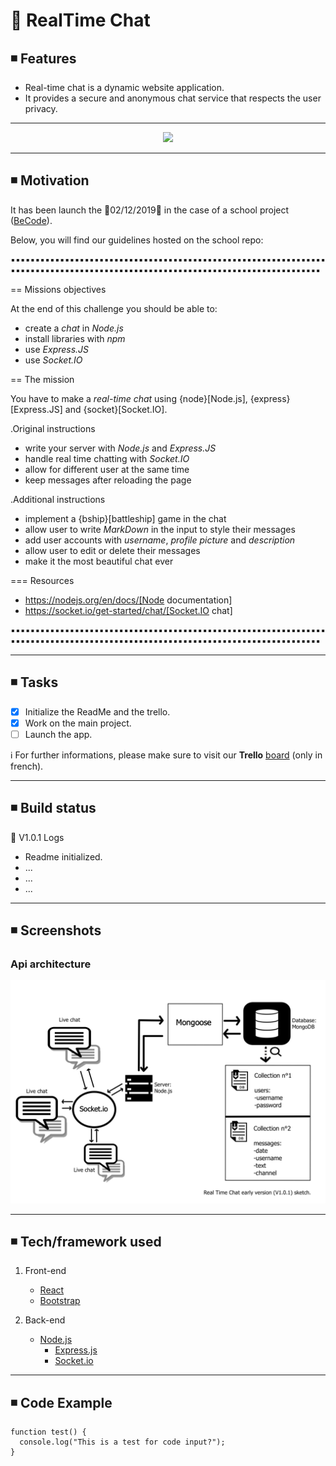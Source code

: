 # 💬 RealTime Chat

## ◾ Features

<ul>
  <li>Real-time chat is a dynamic website application.</li>
  <li>It provides a secure and anonymous chat service that respects the user privacy.</li>

</ul>

<hr>

<p align="center">
  <img src="https://s14-eu5.startpage.com/cgi-bin/serveimage?url=https%3A%2F%2Fupload.wikimedia.org%2Fwikipedia%2Fcommons%2F9%2F9b%2FSocial_Network_Analysis_Visualization.png&sp=faebc9faffea40798896f3bee0603df8&anticache=403882">
</p>

<hr>

## ◾ Motivation

It has been launch the 💠02/12/2019💠 in the case of a school project (<a href="https://github.com/becodeorg" target="_blank">BeCode</a>).

Below, you will find our guidelines hosted on the school repo: 

▪️▪️▪️▪️▪️▪️▪️▪️▪️▪️▪️▪️▪️▪️▪️▪️▪️▪️▪️▪️▪️▪️▪️▪️▪️▪️▪️▪️▪️▪️▪️▪️▪️▪️▪️▪️▪️▪️▪️▪️▪️▪️▪️▪️▪️▪️▪️▪️▪️▪️▪️▪️▪️▪️▪️▪️▪️▪️▪️▪️▪️▪️▪️▪️▪️▪️▪️▪️▪️▪️▪️▪️▪️▪️▪️▪️▪️▪️▪️▪️▪️▪️▪️▪️▪️▪️▪️▪️▪️▪️▪️▪️▪️▪️▪️▪️▪️▪️▪️▪️▪️▪️▪️▪️▪️▪️▪️▪️▪️▪️▪️▪️▪️▪️▪️▪️▪️▪️▪️▪️▪️▪️▪️▪️▪️▪️▪️

== Missions objectives

At the end of this challenge you should be able to:

* create a *chat* in *Node.js* 
* install libraries with *npm*
* use *Express.JS*
* use *Socket.IO*


== The mission

You have to make a _real-time chat_ using {node}[Node.js], {express}[Express.JS]
and {socket}[Socket.IO].

.Original instructions
* write your server with *Node.js* and *Express.JS*
* handle real time chatting with *Socket.IO*
* allow for different user at the same time
* keep messages after reloading the page

.Additional instructions
* implement a {bship}[battleship] game in the chat
* allow user to write *MarkDown* in the input to style their messages
* add user accounts with _username_, _profile picture_ and _description_
* allow user to edit or delete their messages
* make it the most beautiful chat ever


=== Resources

* https://nodejs.org/en/docs/[Node documentation]
* https://socket.io/get-started/chat/[Socket.IO chat]

▪️▪️▪️▪️▪️▪️▪️▪️▪️▪️▪️▪️▪️▪️▪️▪️▪️▪️▪️▪️▪️▪️▪️▪️▪️▪️▪️▪️▪️▪️▪️▪️▪️▪️▪️▪️▪️▪️▪️▪️▪️▪️▪️▪️▪️▪️▪️▪️▪️▪️▪️▪️▪️▪️▪️▪️▪️▪️▪️▪️▪️▪️▪️▪️▪️▪️▪️▪️▪️▪️▪️▪️▪️▪️▪️▪️▪️▪️▪️▪️▪️▪️▪️▪️▪️▪️▪️▪️▪️▪️▪️▪️▪️▪️▪️▪️▪️▪️▪️▪️▪️▪️▪️▪️▪️▪️▪️▪️▪️▪️▪️▪️▪️▪️▪️▪️▪️▪️▪️▪️▪️▪️▪️▪️▪️▪️▪️

<hr>

## ◾ Tasks

- [x] Initialize the ReadMe and the trello.
- [x] Work on the main project.
- [ ] Launch the app.

ℹ️ For further informations, please make sure to visit our **Trello** [board](https://trello.com/b/NSohfKPi/real-time-chat) (only in french).

<hr>

## ◾ Build status

📲 V1.0.1
Logs
   - Readme initialized.
   - ...
   - ...
   - ...

<hr>

## ◾ Screenshots

### Api architecture
<p align="center">
  <img src="apiArchitecture.jpg">
</p>

<hr>

## ◾ Tech/framework used

1. Front-end
   - [React](https://reactjs.org/)
   - [Bootstrap](https://getbootstrap.com/)
   
2. Back-end
   - [Node.js](https://nodejs.org/en/)
     - [Express.js](https://expressjs.com/)
     - [Socket.io](https://socket.io/)

<hr>

## ◾ Code Example

```
function test() {
  console.log("This is a test for code input?");
}
```
